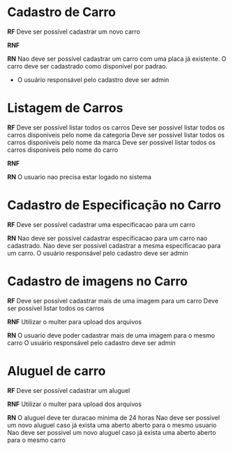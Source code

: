 # Cadastro de Carro

**RF**
Deve ser possível cadastrar um novo carro

**RNF**

**RN**
Nao deve ser possível cadastrar um carro com uma placa já existente.
O carro deve ser cadastrado como disponível por padrao.
* O usuário responsável pelo cadastro deve ser admin

# Listagem de Carros
**RF**
Deve ser possível listar todos os carros
Deve ser possivel listar todos os carros disponiveis pelo nome da categoria
Deve ser possivel listar todos os carros disponiveis pelo nome da marca
Deve ser possivel listar todos os carros disponiveis pelo nome do carro

**RNF**

**RN**
O usuario nao precisa estar logado no sistema

# Cadastro de Especificação no Carro
**RF**
Deve ser possível cadastrar uma especificacao para um carro


**RN**
Nao deve ser possível cadastrar especificacao para um carro nao cadastrado.
Nao deve ser possivel cadastrar a mesma especificacao para um carro.
O usuário responsável pelo cadastro deve ser admin

# Cadastro de imagens no Carro
**RF**
Deve ser possível cadastrar mais de uma imagem para um carro
Deve ser possível listar todos os carros

**RNF**
Utilizar o multer para upload dos arquivos


**RN**
O usuario deve poder cadastrar mais de uma imagem para o mesmo carro
O usuário responsável pelo cadastro deve ser admin

# Aluguel de carro 
**RF**
Deve ser possível cadastrar um aluguel

**RNF**
Utilizar o multer para upload dos arquivos


**RN**
O aluguel deve ter duracao minima de 24 horas
Nao deve ser possivel um novo aluguel caso já exista uma aberto aberto para o mesmo usuario
Nao deve ser possivel um novo aluguel caso já exista uma aberto aberto para o mesmo carro
